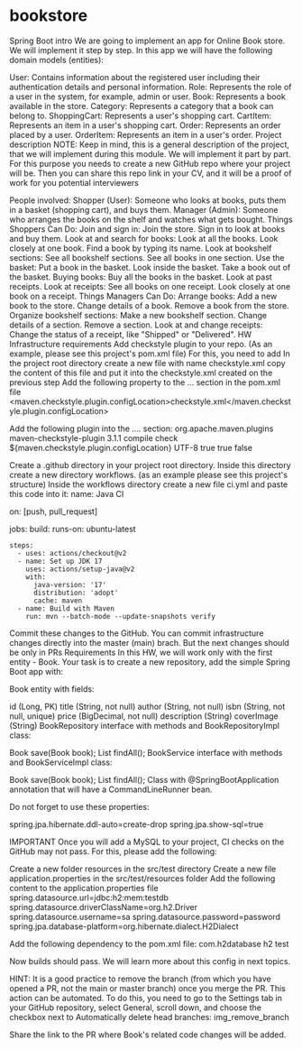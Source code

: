 # bookstore

Spring Boot intro
We are going to implement an app for Online Book store. We will implement it step by step. In this app we will have the following domain models (entities):

User: Contains information about the registered user including their authentication details and personal information.
Role: Represents the role of a user in the system, for example, admin or user.
Book: Represents a book available in the store.
Category: Represents a category that a book can belong to.
ShoppingCart: Represents a user's shopping cart.
CartItem: Represents an item in a user's shopping cart.
Order: Represents an order placed by a user.
OrderItem: Represents an item in a user's order.
Project description
NOTE: Keep in mind, this is a general description of the project, that we will implement during this module. We will implement it part by part. For this purpose you needs to create a new GitHub repo where your project will be. Then you can share this repo link in your CV, and it will be a proof of work for you potential interviewers

People involved:
Shopper (User): Someone who looks at books, puts them in a basket (shopping cart), and buys them.
Manager (Admin): Someone who arranges the books on the shelf and watches what gets bought.
Things Shoppers Can Do:
Join and sign in:
Join the store.
Sign in to look at books and buy them.
Look at and search for books:
Look at all the books.
Look closely at one book.
Find a book by typing its name.
Look at bookshelf sections:
See all bookshelf sections.
See all books in one section.
Use the basket:
Put a book in the basket.
Look inside the basket.
Take a book out of the basket.
Buying books:
Buy all the books in the basket.
Look at past receipts.
Look at receipts:
See all books on one receipt.
Look closely at one book on a receipt.
Things Managers Can Do:
Arrange books:
Add a new book to the store.
Change details of a book.
Remove a book from the store.
Organize bookshelf sections:
Make a new bookshelf section.
Change details of a section.
Remove a section.
Look at and change receipts:
Change the status of a receipt, like "Shipped" or "Delivered".
HW
Infrastructure requirements
Add checkstyle plugin to your repo. (As an example, please see this project's pom.xml file) For this, you need to add
In the project root directory create a new file with name checkstyle.xml
copy the content of this file and put it into the checkstyle.xml created on the previous step
Add the following property to the <properties>...</properties> section in the pom.xml file
 <maven.checkstyle.plugin.configLocation>checkstyle.xml</maven.checkstyle.plugin.configLocation>

Add the following plugin into the <build> <plugins> .... </plugins> </build> section:
<plugin>
    <groupId>org.apache.maven.plugins</groupId>
    <artifactId>maven-checkstyle-plugin</artifactId>
    <version>3.1.1</version>
    <executions>
        <execution>
            <phase>compile</phase>
            <goals>
                <goal>check</goal>
            </goals>
        </execution>
    </executions>
    <configuration>
        <configLocation>${maven.checkstyle.plugin.configLocation}</configLocation>
        <encoding>UTF-8</encoding>
        <consoleOutput>true</consoleOutput>
        <failsOnError>true</failsOnError>
        <linkXRef>false</linkXRef>
    </configuration>
</plugin>

Create a .github directory in your project root directory. Inside this directory create a new directory workflows. (as an example please see this project's structure)
Inside the workflows directory create a new file ci.yml and paste this code into it:
name: Java CI

on: [push, pull_request]

jobs:
  build:
    runs-on: ubuntu-latest

    steps:
      - uses: actions/checkout@v2
      - name: Set up JDK 17
        uses: actions/setup-java@v2
        with:
          java-version: '17'
          distribution: 'adopt'
          cache: maven
      - name: Build with Maven
        run: mvn --batch-mode --update-snapshots verify

Commit these changes to the GitHub. You can commit infrastructure changes directly into the master (main) brach. But the next changes should be only in PRs
Requirements
In this HW, we will work only with the first entity - Book. Your task is to create a new repository, add the simple Spring Boot app with:

Book entity with fields:

id (Long, PK)
title (String, not null)
author (String, not null)
isbn (String, not null, unique)
price (BigDecimal, not null)
description (String)
coverImage (String)
BookRepository interface with methods and BookRepositoryImpl class:

Book save(Book book);
List findAll();
BookService interface with methods and BookServiceImpl class:

Book save(Book book);
List findAll();
Class with @SpringBootApplication annotation that will have a CommandLineRunner bean.

Do not forget to use these properties:

spring.jpa.hibernate.ddl-auto=create-drop
spring.jpa.show-sql=true

IMPORTANT
Once you will add a MySQL to your project, CI checks on the GitHub may not pass. For this, please add the following:

Create a new folder resources in the src/test directory
Create a new file application.properties in the src/test/resources folder
Add the following content to the application.properties file
spring.datasource.url=jdbc:h2:mem:testdb
spring.datasource.driverClassName=org.h2.Driver
spring.datasource.username=sa
spring.datasource.password=password
spring.jpa.database-platform=org.hibernate.dialect.H2Dialect

Add the following dependency to the pom.xml file:
        <dependency>
            <groupId>com.h2database</groupId>
            <artifactId>h2</artifactId>
            <scope>test</scope>
        </dependency>

Now builds should pass. We will learn more about this config in next topics.

HINT:
It is a good practice to remove the branch (from which you have opened a PR, not the main or master branch) once you merge the PR. This action can be automated. To do this, you need to go to the Settings tab in your GitHub repository, select General, scroll down, and choose the checkbox next to Automatically delete head branches: img_remove_branch

Share the link to the PR where Book's related code changes will be added.
